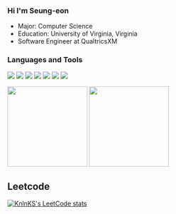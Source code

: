 ### Hi I'm Seung-eon

- Major: Computer Science
- Education: University of Virginia, Virginia
- Software Engineer at QualtricsXM

### Languages and Tools
![](https://img.shields.io/badge/Python-informational?style=flat&logo=python&logoColor=white&color=3776AB)
![](https://img.shields.io/badge/JavaScript-informational?style=flat&logo=javascript&logoColor=white&color=F7DF1E)
![](https://img.shields.io/badge/Flask-informational?style=flat&logo=flask&logoColor=white&color=000000)
![](https://img.shields.io/badge/React-informational?style=flat&logo=react&logoColor=white&color=61DAFB)
![](https://img.shields.io/badge/Angular-DD0031?style=flat&logo=angular&logoColor=white)
![](https://img.shields.io/badge/Node.js-43853D?style=flat&logo=node.js&logoColor=white)
![](https://img.shields.io/badge/GIT-E44C30?style=flat&logo=git&logoColor=white)





<!--
- 👯 I’m looking to collaborate on ...
- 🤔 I’m looking for help with ...
- 💬 Ask me about ...
- 📫 How to reach me: ...
- 😄 Pronouns: ...
- ⚡ Fun fact: ...
-->

<p>
  <img height="180em" src="https://github-readme-stats.vercel.app/api?username=seungeonK&show_icons=true&hide_border=true&&count_private=true&include_all_commits=true&theme=tokyonight" />
  <img height="180em" src="https://github-readme-stats.vercel.app/api/top-langs/?username=seungeonK&exclude_rep=KNN-Image-Classification&show_icons=true&hide_border=true&layout=compact&langs_count=8&theme=tokyonight" />
</p>

## Leetcode
[![KnlnKS's LeetCode stats](https://leetcode-stats-six.vercel.app/api?username=seungeonK&theme=dark)](https://github.com/KnlnKS/leetcode-stats)



